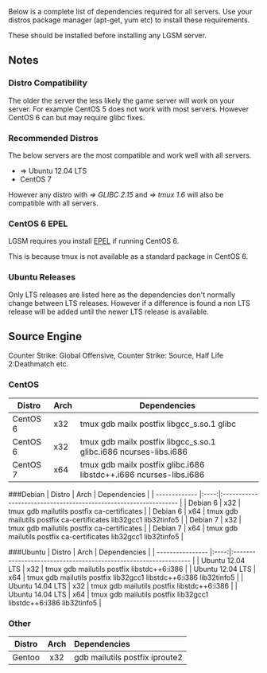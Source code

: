 Below is a complete list of dependencies required for all servers. Use your distros package manager (apt-get, yum etc) to install these requirements.

These should be installed before installing any LGSM server.

## Notes
### Distro Compatibility
The older the server the less likely the game server will work on your server. For example CentOS 5 does not work with most servers. However CentOS 6 can but may require glibc fixes.

### Recommended Distros
The below servers are the most compatible and work well with all servers.

* => Ubuntu 12.04 LTS
* CentOS 7

However any distro with _=> GLIBC 2.15_ and _=> tmux 1.6_ will also be compatible with all servers.
### CentOS 6 EPEL
LGSM requires you install [EPEL](http://download.fedoraproject.org/pub/epel/6/i386/repoview/epel-release.html) if running CentOS 6.

This is because tmux is not available as a standard package in CentOS 6.
### Ubuntu Releases
Only LTS releases are listed here as the dependencies don't normally change between LTS releases. However if a difference is found a non LTS release will be added until the newer LTS release is available.

## Source Engine
Counter Strike: Global Offensive, Counter Strike: Source, Half Life 2:Deathmatch etc.
### CentOS
| Distro        | Arch | Dependencies                                                       |
| ------------- | ---- | ------------------------------------------------------------------ |
| CentOS 6      | x32  | tmux gdb mailx postfix libgcc_s.so.1 glibc                         |
| CentOS 6      | x32  | tmux gdb mailx postfix libgcc_s.so.1 glibc.i686 ncurses-libs.i686  |
| CentOS 7      | x64  | tmux gdb mailx postfix glibc.i686 libstdc++.i686 ncurses-libs.i686 |

###Debian
| Distro        | Arch | Dependencies                                                     |
| ------------- |:----:|:---------------------------------------------------------------- |
| Debian 6      | x32  | tmux gdb mailutils postfix ca-certificates                       |
| Debian 6      | x64  | tmux gdb mailutils postfix ca-certificates lib32gcc1 lib32tinfo5 |
| Debian 7      | x32  | tmux gdb mailutils postfix ca-certificates                       |
| Debian 7      | x64  | tmux gdb mailutils postfix ca-certificates lib32gcc1 lib32tinfo5 |

###Ubuntu
| Distro           | Arch | Dependencies                                                     |
| ---------------- |:----:|:---------------------------------------------------------------- |
| Ubuntu 12.04 LTS | x32  | tmux gdb mailutils postfix libstdc++6:i386                       |
| Ubuntu 12.04 LTS | x64  | tmux gdb mailutils postfix lib32gcc1 libstdc++6:i386 lib32tinfo5 |
| Ubuntu 14.04 LTS | x32  | tmux gdb mailutils postfix libstdc++6:i386                       |
| Ubuntu 14.04 LTS | x64  | tmux gdb mailutils postfix lib32gcc1 libstdc++6:i386 lib32tinfo5 |

### Other
| Distro           | Arch | Dependencies                   |
| ---------------- |:----:|:------------------------------ |
| Gentoo           | x32  | gdb mailutils postfix iproute2 |